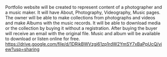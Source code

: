 Portfolio website will be created to represent content of a photographer and a music maker. It will have About, Photography, Videography, Music pages. The owner will be able to make collections from photographs and videos and make Albums with the music records. It will be able to download media or the collection by buying it without a registration. After buying the buyer will receive an email with the original file. Music and album will be available to download or listen online for free. 
https://drive.google.com/file/d/1DRjkBWVzgi61zp1rdW2YmSY7xBaPpUcQ/view?usp=sharing
